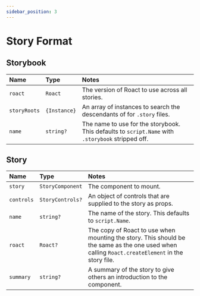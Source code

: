 ```yaml
---
sidebar_position: 3
---
```


# Story Format

## Storybook

| Name         | Type         | Notes                                                                                             |
| :----------- | :----------- | :------------------------------------------------------------------------------------------------ |
| `roact`      | `Roact`      | The version of Roact to use across all stories.                                                   |
| `storyRoots` | `{Instance}` | An array of instances to search the descendants of for `.story` files.                            |
| `name`       | `string?`    | The name to use for the storybook. This defaults to `script.Name` with `.storybook` stripped off. |

## Story

| Name       | Type             | Notes                                                                                                                                           |
| :--------- | :--------------- | :---------------------------------------------------------------------------------------------------------------------------------------------- |
| `story`    | `StoryComponent` | The component to mount.                                                                                                                         |
| `controls` | `StoryControls?` | An object of controls that are supplied to the story as props.                                                                                  |
| `name`     | `string?`        | The name of the story. This defaults to `script.Name`.                                                                                          |
| `roact`    | `Roact?`         | The copy of Roact to use when mounting the story. This should be the same as the one used when calling `Roact.createElement` in the story file. |
| `summary`  | `string?`        | A summary of the story to give others an introduction to the component.                                                                         |
